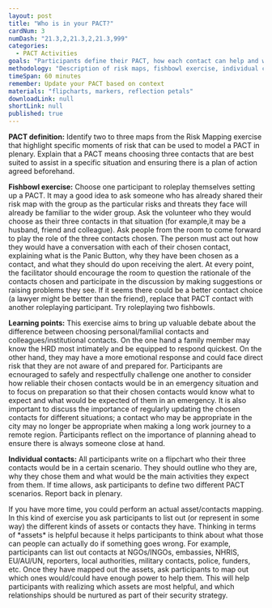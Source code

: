```yaml
---
layout: post
title: "Who is in your PACT?"
cardNum: 3
numDash: "21.3,2,21.3,2,21.3,999"
categories: 
  - PACT Activities
goals: "Participants define their PACT, how each contact can help and what to do in case of emergency"
methodology: "Description of risk maps, fishbowl exercise, individual contact mapping"
timeSpan: 60 minutes
remember: Update your PACT based on context
materials: "flipcharts, markers, reflection petals"
downloadLink: null
shortLink: null
published: true
---
```



**PACT definition:** Identify two to three maps from the Risk Mapping exercise that highlight specific moments of risk that can be used to model a PACT in plenary. Explain that a PACT means choosing three contacts that are best suited to assist in a specific situation and ensuring there is a plan of action agreed beforehand. 

**Fishbowl exercise:** Choose one participant to roleplay themselves setting up a PACT. It may a good idea to ask someone who has already shared their risk map with the group as the particular risks and threats they face will already be familiar to the wider group. Ask the volunteer who they would choose as their three contacts in that situation (for example,it may be a husband, friend and colleague). Ask people from the room to come forward to play the role of the three contacts chosen. The person must act out how they would have a conversation with each of their chosen contact, explaining what is the Panic Button, why they have been chosen as a contact, and what they should do upon receiving the alert. At every point, the facilitator should encourage the room to question the rationale of the contacts chosen and participate in the discussion by making suggestions or raising problems they see. If it seems there could be a better contact choice (a lawyer might be better than the friend), replace that PACT contact with another roleplaying participant. Try roleplaying two fishbowls.

**Learning points:** This exercise aims to bring up valuable debate about the difference between choosing personal/familial contacts and colleagues/institutional contacts. On the one hand a family member may know the HRD most intimately and be equipped to respond quickest. On the other hand, they may have a more emotional response and could face direct risk that they are not aware of and prepared for. Participants are ecnouraged to safely and respectfully challenge one another to consider how reliable their chosen contacts would be in an emergency situation and to focus on preparation so that their chosen contacts would know what to expect and what would be expected of them in an emergency. It is also important to discuss the importance of regularly updating the chosen contacts for different situations; a contact who may be appropriate in the city may no longer be appropriate when making a long work journey to a remote region. Participants reflect on the importance of planning ahead to ensure there is always someone close at hand.

**Individual contacts:** All participants write on a flipchart who their three contacts would be in a certain scenario. They should outline who they are, why they chose them and what would be the main activities they expect from them. If time allows, ask participants to define two different PACT scenarios. Report back in plenary.

<div class="cs-online" id="onlineContent" markdown="1">
If you have more time, you could perform an actual asset/contacts mapping. In this kind of exercise you ask participants to list out (or represent in some way) the different kinds of assets or contacts they have. Thinking in terms of *assets* is helpful because it helps participants to think about what those can people can actually do if something goes wrong. For example, participants can list out contacts at NGOs/INGOs, embassies, NHRIS, EU/AU/UN, reporters, local authorities, military contacts, police, funders, etc. Once they have mapped out the assets, ask participants to map out which ones would/could have enough power to help them. This will help participants with realizing which assets are most helpful, and which relationships should be nurtured as part of their security strategy.
</div>

